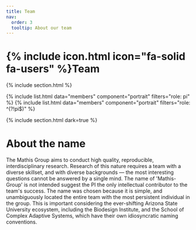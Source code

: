 ```yaml
---
title: Team
nav:
  order: 3
  tooltip: About our team
---
```


# {% include icon.html icon="fa-solid fa-users" %}Team


{% include section.html %}

{% include list.html data="members" component="portrait" filters="role: pi" %}
{% include list.html data="members" component="portrait" filters="role: ^(?!pi$)" %}

{% include section.html dark=true %}

# About the name

The Mathis Group aims to conduct high quality, reproducible, interdisciplinary research. Research of this nature requires a team with a diverse skillset, and with diverse backgrounds — the most interesting questions cannot be answered by a single mind. The name of 'Mathis-Group' is not intended suggest the PI the only intellectual contributor to the team's success. The name was chosen because it is simple, and unambiguously located the entire team with the most persistent individual in the group. This is important considering the ever-shifting Arizona State University ecosystem, including the Biodesign Institute, and the School of Complex Adaptive Systems, which have their own idiosyncratic naming conventions.

